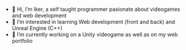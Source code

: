 - 👋 Hi, I’m Iker, a self taught programmer pasionate about videogames and web development
- 👀 I’m interested in learning Web development (front and back) and Unreal Engine (C++)
- 🌱 I’m currently working on a Unity videogame as well as on my web portfolio
